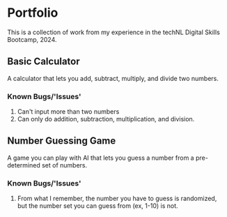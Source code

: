 # Portfolio
This is a collection of work from my experience in the techNL Digital Skills Bootcamp, 2024.

## Basic Calculator
A calculator that lets you add, subtract, multiply, and divide two numbers.
### Known Bugs/'Issues'
1. Can't input more than two numbers
2. Can only do addition, subtraction, multiplication, and division.

## Number Guessing Game
A game you can play with AI that lets you guess a number from a pre-determined set of numbers.

### Known Bugs/'Issues'
1. From what I remember, the number you have to guess is randomized, but the number set you can guess from (ex, 1-10) is not.
